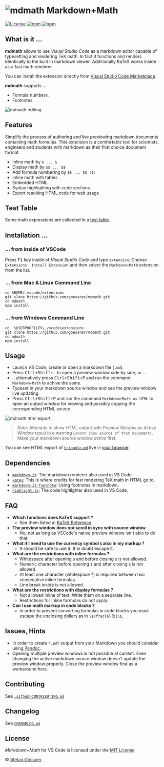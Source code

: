 # ![mdmath](img/icon.png) Markdown+Math

[![License](http://img.shields.io/:license-mit-blue.svg)](https://github.com/goessner/mdmath/blob/master/LICENSE.txt)
[![npm](https://img.shields.io/npm/v/mdmath.svg)](https://www.npmjs.com/package/mdmath)
[![npm](https://img.shields.io/npm/dt/mdmath.svg)](https://www.npmjs.com/package/mdmath)

## What is it ...

**mdmath** allows to use *Visual Studio Code* as a markdown editor capable of typesetting and rendering TeX math.
In fact it functions and renders identically to the built in markdown viewer. Additionally KaTeX works inside as a fast math renderer.

You can install the extension directly from [Visual Studio Code Marketplace](https://marketplace.visualstudio.com/items?itemName=goessner.mdmath).

**mdmath** supports ...

* Formula numbers.
* Footnotes

![mdmath editing](img/edit.gif)

## Features
Simplify the process of authoring and live previewing markdown documents containing math formulas.
This extension is a comfortable tool for scientists, engineers and students with markdown as their first choice 
document format.

* Inline math by `$ ... $`
* Display math by `$$ ... $$`
* Add formula numbering by `$$ ... $$ (1)`
* Inline math with tables
* Embedded HTML
* Syntax highlighting with code sections
* Export resulting HTML code for web usage

## Test Table

Some math expressions are collected in a [test table](http://goessner.github.io/mdmath/test/).

## Installation ...

### ... from inside of VSCode

Press <kbd>F1</kbd> key inside of *Visual Studio Code* and type `extension`. Choose `Extensions: Install Extension` 
and then select the `Markdown+Math` extension from the list.

### ... from Mac & Linux Command Line
```
cd $HOME/.vscode/extensions
git clone https://github.com/goessner/mdmath.git
cd mdmath
npm install
```

### ... from Windows Command Line
```
cd  %USERPROFILE%\.vscode\extensions
git clone https://github.com/goessner/mdmath.git
cd mdmath
npm install
```

## Usage

* Launch *VS Code*, create or open a markdown file (`.md`).
* Press <kbd>Ctrl+Shift+.</kbd> to open a preview window side by side, or ...
* .. alternatively press <kbd>Ctrl+Shift+P</kbd> and run the command `Markdown+Math` to achive the same.
* Typeset in your markdown source window and see the preview window live updating.
* Press <kbd>Ctrl+Shift+P</kbd> and run the command `Markdown+Math as HTML` to open an output window for 
  viewing and possibly copying the corresponding HTML source.

![mdmath html export](img/htmlExport.png)

>*Note*: Attempts to show HTML output with *Preview Window* as *Active Window* result in a warning `Cannot show source of that document!`. Make your markdown source window *active* first.

You can see HTML export of [`triangle.md`](triangle.md) live in [your browser](http://goessner.github.io/mdmath/triangle.html).

## Dependencies

* [`markdown-it`](https://github.com/markdown-it/markdown-it): The markdown renderer also used in VS Code.
* [`katex`](https://github.com/Khan/KaTeX): This is where credits for fast rendering TeX math in HTML go to.
* [`markdown-it-footnote`](https://github.com/markdown-it/markdown-it-footnote): Using footnotes in markdown.
* [`highlight.js`](https://github.com/isagalaev/highlight.js): The code highlighter also used in VS Code.

## FAQ

* __Which functions does KaTeX support ?__
  * See them listed at [KaTeX Reference](https://github.com/Khan/KaTeX/wiki/Function-Support-in-KaTeX).
* __The preview window does not scroll in sync with source window__
  * No, not as long as VSCode's native preview window isn't able to do that.
* __What if I need to use the currency symbol `$` also in my markup ?__
  * It should be safe to use it. If in doubt escape it.
* __What are the restrictions with inline formulas ?__
  * Whitespace after opening `$` and before closing `$` is not allowed.
  * Numeric character before opening `$` and after closing `$` is not allowed.
  * At least one character (whitespace ?) is required between two consecutive inline formulas.
  * Line break inside is not allowed.
* __What are the restrictions with display formulas ?__
  * Not allowed inline of text. Write them on a separate line.
  * Restrictions for inline formulas do not apply.
* __Can I use math markup in code blocks ?__
  * In order to prevent converting formulas in code blocks you must escape the enclosing dollars as in `\$\frac{a}{b}\$`.


## Issues, Hints

* In order to create `*.pdf` output from your Markdown you should consider using [Pandoc](http://pandoc.org/).
* Opening multiple preview windows is not possible at current. Even changing the active markdown source window 
  doesn't update the preview window properly. Close the preview window first as a workaround here.

## Contributing

See [`.github/CONTRIBUTING.md`](.github/CONTRIBUTING.md)

## Changelog

See [`CHANGELOG.md`](CHANGELOG.md)

## License

*Markdown+Math* for VS Code is licensed under the [MIT License](http://opensource.org/licenses/MIT)

 © [Stefan Gössner](https://github.com/goessner)
